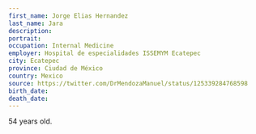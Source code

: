 ```yaml
---
first_name: Jorge Elias Hernandez
last_name: Jara
description: 
portrait: 
occupation: Internal Medicine
employer: Hospital de especialidades ISSEMYM Ecatepec
city: Ecatepec
province: Ciudad de México
country: Mexico
source: https://twitter.com/DrMendozaManuel/status/125339284768598
birth_date: 
death_date: 
---
```


54 years old.